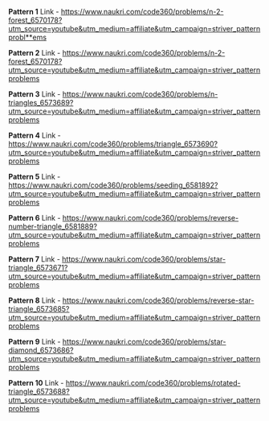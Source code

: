 **Pattern 1**
Link - https://www.naukri.com/code360/problems/n-2-forest_6570178?utm_source=youtube&utm_medium=affiliate&utm_campaign=striver_patternprobl**ems


**Pattern 2**
Link - https://www.naukri.com/code360/problems/n-2-forest_6570178?utm_source=youtube&utm_medium=affiliate&utm_campaign=striver_patternproblems


**Pattern 3**
Link - https://www.naukri.com/code360/problems/n-triangles_6573689?utm_source=youtube&utm_medium=affiliate&utm_campaign=striver_patternproblems

**Pattern 4**
Link - https://www.naukri.com/code360/problems/triangle_6573690?utm_source=youtube&utm_medium=affiliate&utm_campaign=striver_patternproblems

**Pattern 5**
Link -https://www.naukri.com/code360/problems/seeding_6581892?utm_source=youtube&utm_medium=affiliate&utm_campaign=striver_patternproblems

**Pattern 6**
Link - https://www.naukri.com/code360/problems/reverse-number-triangle_6581889?utm_source=youtube&utm_medium=affiliate&utm_campaign=striver_patternproblems

**Pattern 7**
Link - https://www.naukri.com/code360/problems/star-triangle_6573671?utm_source=youtube&utm_medium=affiliate&utm_campaign=striver_patternproblems

**Pattern 8**
Link - https://www.naukri.com/code360/problems/reverse-star-triangle_6573685?utm_source=youtube&utm_medium=affiliate&utm_campaign=striver_patternproblems

**Pattern 9**
Link - https://www.naukri.com/code360/problems/star-diamond_6573686?utm_source=youtube&utm_medium=affiliate&utm_campaign=striver_patternproblems

**Pattern 10**
Link - https://www.naukri.com/code360/problems/rotated-triangle_6573688?utm_source=youtube&utm_medium=affiliate&utm_campaign=striver_patternproblems



